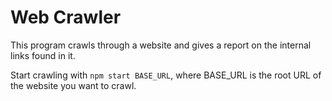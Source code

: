 # Web Crawler

This program crawls through a website and gives a report on the internal links found in it.

Start crawling with `npm start BASE_URL`, where BASE_URL is the root URL of the website you want to crawl.